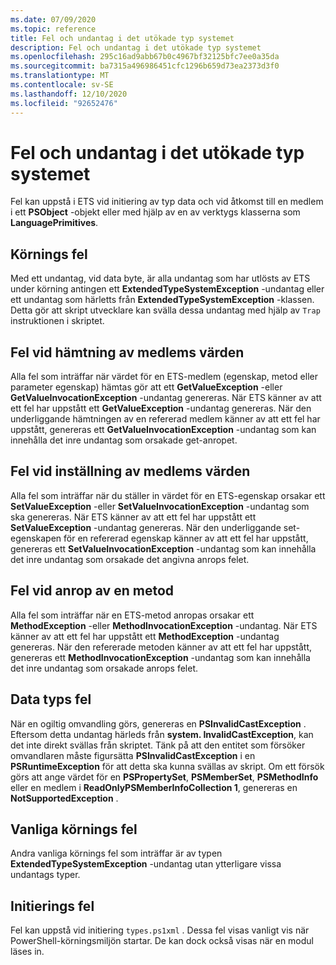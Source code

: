 ```yaml
---
ms.date: 07/09/2020
ms.topic: reference
title: Fel och undantag i det utökade typ systemet
description: Fel och undantag i det utökade typ systemet
ms.openlocfilehash: 295c16ad9abb67b0c4967bf32125bfc7ee0a35da
ms.sourcegitcommit: ba7315a496986451cfc1296b659d73ea2373d3f0
ms.translationtype: MT
ms.contentlocale: sv-SE
ms.lasthandoff: 12/10/2020
ms.locfileid: "92652476"
---
```

# <a name="errors-and-exceptions-in-the-extended-type-system"></a>Fel och undantag i det utökade typ systemet

Fel kan uppstå i ETS vid initiering av typ data och vid åtkomst till en medlem i ett **PSObject** -objekt eller med hjälp av en av verktygs klasserna som **LanguagePrimitives**.

## <a name="runtime-errors"></a>Körnings fel

Med ett undantag, vid data byte, är alla undantag som har utlösts av ETS under körning antingen ett **ExtendedTypeSystemException** -undantag eller ett undantag som härletts från **ExtendedTypeSystemException** -klassen. Detta gör att skript utvecklare kan svälla dessa undantag med hjälp av `Trap` instruktionen i skriptet.

## <a name="errors-getting-member-values"></a>Fel vid hämtning av medlems värden

Alla fel som inträffar när värdet för en ETS-medlem (egenskap, metod eller parameter egenskap) hämtas gör att ett **GetValueException** -eller **GetValueInvocationException** -undantag genereras.
När ETS känner av att ett fel har uppstått ett **GetValueException** -undantag genereras. När den underliggande hämtningen av en refererad medlem känner av att ett fel har uppstått, genereras ett **GetValueInvocationException** -undantag som kan innehålla det inre undantag som orsakade get-anropet.

## <a name="errors-setting-member-values"></a>Fel vid inställning av medlems värden

Alla fel som inträffar när du ställer in värdet för en ETS-egenskap orsakar ett **SetValueException** -eller **SetValueInvocationException** -undantag som ska genereras. När ETS känner av att ett fel har uppstått ett **SetValueException** -undantag genereras. När den underliggande set-egenskapen för en refererad egenskap känner av att ett fel har uppstått, genereras ett **SetValueInvocationException** -undantag som kan innehålla det inre undantag som orsakade det angivna anrops felet.

## <a name="errors-invoking-a-method"></a>Fel vid anrop av en metod

Alla fel som inträffar när en ETS-metod anropas orsakar ett **MethodException** -eller **MethodInvocationException** -undantag. När ETS känner av att ett fel har uppstått ett **MethodException** -undantag genereras. När den refererade metoden känner av att ett fel har uppstått, genereras ett **MethodInvocationException** -undantag som kan innehålla det inre undantag som orsakade anrops felet.

## <a name="casting-errors"></a>Data typs fel

När en ogiltig omvandling görs, genereras en **PSInvalidCastException** . Eftersom detta undantag härleds från **system. InvalidCastException**, kan det inte direkt svällas från skriptet. Tänk på att den entitet som försöker omvandlaren måste figursätta **PSInvalidCastException** i en **PSRuntimeException** för att detta ska kunna svällas av skript. Om ett försök görs att ange värdet för en **PSPropertySet**, **PSMemberSet**, **PSMethodInfo** eller en medlem i **ReadOnlyPSMemberInfoCollection 1**, genereras en **NotSupportedException** .

## <a name="common-runtime-errors"></a>Vanliga körnings fel

Andra vanliga körnings fel som inträffar är av typen **ExtendedTypeSystemException** -undantag utan ytterligare vissa undantags typer.

## <a name="initialization-errors"></a>Initierings fel

Fel kan uppstå vid initiering `types.ps1xml` . Dessa fel visas vanligt vis när PowerShell-körningsmiljön startar. De kan dock också visas när en modul läses in.
